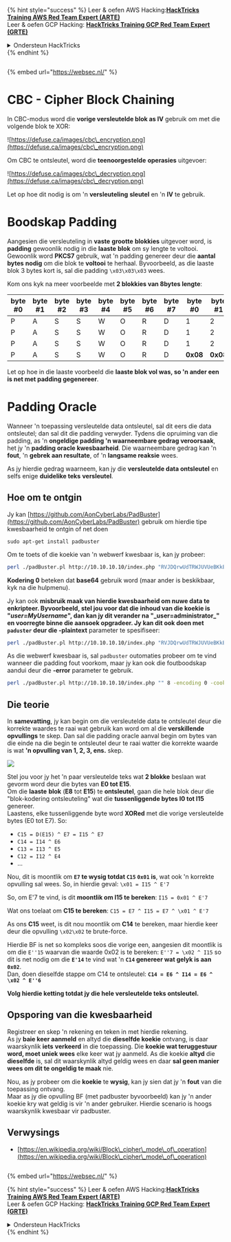 {% hint style="success" %}
Leer & oefen AWS Hacking:<img src="/.gitbook/assets/arte.png" alt="" data-size="line">[**HackTricks Training AWS Red Team Expert (ARTE)**](https://training.hacktricks.xyz/courses/arte)<img src="/.gitbook/assets/arte.png" alt="" data-size="line">\
Leer & oefen GCP Hacking: <img src="/.gitbook/assets/grte.png" alt="" data-size="line">[**HackTricks Training GCP Red Team Expert (GRTE)**<img src="/.gitbook/assets/grte.png" alt="" data-size="line">](https://training.hacktricks.xyz/courses/grte)

<details>

<summary>Ondersteun HackTricks</summary>

* Kyk na die [**subskripsie planne**](https://github.com/sponsors/carlospolop)!
* **Sluit aan by die** 💬 [**Discord groep**](https://discord.gg/hRep4RUj7f) of die [**telegram groep**](https://t.me/peass) of **volg** ons op **Twitter** 🐦 [**@hacktricks\_live**](https://twitter.com/hacktricks\_live)**.**
* **Deel hacking truuks deur PRs in te dien na die** [**HackTricks**](https://github.com/carlospolop/hacktricks) en [**HackTricks Cloud**](https://github.com/carlospolop/hacktricks-cloud) github repos.

</details>
{% endhint %}

<figure><img src="/..https:/pentest.eu/RENDER_WebSec_10fps_21sec_9MB_29042024.gif" alt=""><figcaption></figcaption></figure>

{% embed url="https://websec.nl/" %}


# CBC - Cipher Block Chaining

In CBC-modus word die **vorige versleutelde blok as IV** gebruik om met die volgende blok te XOR:

![https://defuse.ca/images/cbc\_encryption.png](https://defuse.ca/images/cbc\_encryption.png)

Om CBC te ontsleutel, word die **teenoorgestelde** **operasies** uitgevoer:

![https://defuse.ca/images/cbc\_decryption.png](https://defuse.ca/images/cbc\_decryption.png)

Let op hoe dit nodig is om 'n **versleuteling** **sleutel** en 'n **IV** te gebruik.

# Boodskap Padding

Aangesien die versleuteling in **vaste** **grootte** **blokkies** uitgevoer word, is **padding** gewoonlik nodig in die **laaste** **blok** om sy lengte te voltooi.\
Gewoonlik word **PKCS7** gebruik, wat 'n padding genereer deur die **aantal** **bytes** **nodig** om die blok te **voltooi** te herhaal. Byvoorbeeld, as die laaste blok 3 bytes kort is, sal die padding `\x03\x03\x03` wees.

Kom ons kyk na meer voorbeelde met **2 blokkies van 8bytes lengte**:

| byte #0 | byte #1 | byte #2 | byte #3 | byte #4 | byte #5 | byte #6 | byte #7 | byte #0  | byte #1  | byte #2  | byte #3  | byte #4  | byte #5  | byte #6  | byte #7  |
| ------- | ------- | ------- | ------- | ------- | ------- | ------- | ------- | -------- | -------- | -------- | -------- | -------- | -------- | -------- | -------- |
| P       | A       | S       | S       | W       | O       | R       | D       | 1        | 2        | 3        | 4        | 5        | 6        | **0x02** | **0x02** |
| P       | A       | S       | S       | W       | O       | R       | D       | 1        | 2        | 3        | 4        | 5        | **0x03** | **0x03** | **0x03** |
| P       | A       | S       | S       | W       | O       | R       | D       | 1        | 2        | 3        | **0x05** | **0x05** | **0x05** | **0x05** | **0x05** |
| P       | A       | S       | S       | W       | O       | R       | D       | **0x08** | **0x08** | **0x08** | **0x08** | **0x08** | **0x08** | **0x08** | **0x08** |

Let op hoe in die laaste voorbeeld die **laaste blok vol was, so 'n ander een is net met padding gegenereer**.

# Padding Oracle

Wanneer 'n toepassing versleutelde data ontsleutel, sal dit eers die data ontsleutel; dan sal dit die padding verwyder. Tydens die opruiming van die padding, as 'n **ongeldige padding 'n waarneembare gedrag veroorsaak**, het jy 'n **padding oracle kwesbaarheid**. Die waarneembare gedrag kan 'n **fout**, 'n **gebrek aan resultate**, of 'n **langsame reaksie** wees.

As jy hierdie gedrag waarneem, kan jy die **versleutelde data ontsleutel** en selfs enige **duidelike teks** **versleutel**.

## Hoe om te ontgin

Jy kan [https://github.com/AonCyberLabs/PadBuster](https://github.com/AonCyberLabs/PadBuster) gebruik om hierdie tipe kwesbaarheid te ontgin of net doen
```
sudo apt-get install padbuster
```
Om te toets of die koekie van 'n webwerf kwesbaar is, kan jy probeer:
```bash
perl ./padBuster.pl http://10.10.10.10/index.php "RVJDQrwUdTRWJUVUeBKkEA==" 8 -encoding 0 -cookies "login=RVJDQrwUdTRWJUVUeBKkEA=="
```
**Kodering 0** beteken dat **base64** gebruik word (maar ander is beskikbaar, kyk na die hulpmenu).

Jy kan ook **misbruik maak van hierdie kwesbaarheid om nuwe data te enkripteer. Byvoorbeeld, stel jou voor dat die inhoud van die koekie is "**_**user=MyUsername**_**", dan kan jy dit verander na "\_user=administrator\_" en voorregte binne die aansoek opgradeer. Jy kan dit ook doen met `paduster` deur die -plaintext** parameter te spesifiseer:
```bash
perl ./padBuster.pl http://10.10.10.10/index.php "RVJDQrwUdTRWJUVUeBKkEA==" 8 -encoding 0 -cookies "login=RVJDQrwUdTRWJUVUeBKkEA==" -plaintext "user=administrator"
```
As die webwerf kwesbaar is, sal `padbuster` outomaties probeer om te vind wanneer die padding fout voorkom, maar jy kan ook die foutboodskap aandui deur die **-error** parameter te gebruik.
```bash
perl ./padBuster.pl http://10.10.10.10/index.php "" 8 -encoding 0 -cookies "hcon=RVJDQrwUdTRWJUVUeBKkEA==" -error "Invalid padding"
```
## Die teorie

In **samevatting**, jy kan begin om die versleutelde data te ontsleutel deur die korrekte waardes te raai wat gebruik kan word om al die **verskillende opvullings** te skep. Dan sal die padding oracle aanval begin om bytes van die einde na die begin te ontsleutel deur te raai watter die korrekte waarde is wat **'n opvulling van 1, 2, 3, ens.** skep.

![](<../.gitbook/assets/image (629) (1) (1).png>)

Stel jou voor jy het 'n paar versleutelde teks wat **2 blokke** beslaan wat gevorm word deur die bytes van **E0 tot E15**.\
Om die **laaste** **blok** (**E8** tot **E15**) te **ontsleutel**, gaan die hele blok deur die "blok-kodering ontsleuteling" wat die **tussenliggende bytes I0 tot I15** genereer.\
Laastens, elke tussenliggende byte word **XORed** met die vorige versleutelde bytes (E0 tot E7). So:

* `C15 = D(E15) ^ E7 = I15 ^ E7`
* `C14 = I14 ^ E6`
* `C13 = I13 ^ E5`
* `C12 = I12 ^ E4`
* ...

Nou, dit is moontlik om **`E7` te wysig totdat `C15` `0x01` is**, wat ook 'n korrekte opvulling sal wees. So, in hierdie geval: `\x01 = I15 ^ E'7`

So, om E'7 te vind, is dit **moontlik om I15 te bereken**: `I15 = 0x01 ^ E'7`

Wat ons toelaat om **C15 te bereken**: `C15 = E7 ^ I15 = E7 ^ \x01 ^ E'7`

As ons **C15** weet, is dit nou moontlik om **C14** te bereken, maar hierdie keer deur die opvulling `\x02\x02` te brute-force.

Hierdie BF is net so kompleks soos die vorige een, aangesien dit moontlik is om die `E''15` waarvan die waarde 0x02 is te bereken: `E''7 = \x02 ^ I15` so dit is net nodig om die **`E'14`** te vind wat 'n **`C14` genereer wat gelyk is aan `0x02`**.\
Dan, doen dieselfde stappe om C14 te ontsleutel: **`C14 = E6 ^ I14 = E6 ^ \x02 ^ E''6`**

**Volg hierdie ketting totdat jy die hele versleutelde teks ontsleutel.**

## Opsporing van die kwesbaarheid

Registreer en skep 'n rekening en teken in met hierdie rekening.\
As jy **baie keer aanmeld** en altyd die **dieselfde koekie** ontvang, is daar waarskynlik **iets** **verkeerd** in die toepassing. Die **koekie wat teruggestuur word, moet uniek wees** elke keer wat jy aanmeld. As die koekie **altyd** die **dieselfde** is, sal dit waarskynlik altyd geldig wees en daar **sal geen manier wees om dit te ongeldig te maak** nie.

Nou, as jy probeer om die **koekie** te **wysig**, kan jy sien dat jy 'n **fout** van die toepassing ontvang.\
Maar as jy die opvulling BF (met padbuster byvoorbeeld) kan jy 'n ander koekie kry wat geldig is vir 'n ander gebruiker. Hierdie scenario is hoogs waarskynlik kwesbaar vir padbuster.

## Verwysings

* [https://en.wikipedia.org/wiki/Block\_cipher\_mode\_of\_operation](https://en.wikipedia.org/wiki/Block\_cipher\_mode\_of\_operation)


<figure><img src="/..https:/pentest.eu/RENDER_WebSec_10fps_21sec_9MB_29042024.gif" alt=""><figcaption></figcaption></figure>

{% embed url="https://websec.nl/" %}

{% hint style="success" %}
Leer & oefen AWS Hacking:<img src="/.gitbook/assets/arte.png" alt="" data-size="line">[**HackTricks Training AWS Red Team Expert (ARTE)**](https://training.hacktricks.xyz/courses/arte)<img src="/.gitbook/assets/arte.png" alt="" data-size="line">\
Leer & oefen GCP Hacking: <img src="/.gitbook/assets/grte.png" alt="" data-size="line">[**HackTricks Training GCP Red Team Expert (GRTE)**<img src="/.gitbook/assets/grte.png" alt="" data-size="line">](https://training.hacktricks.xyz/courses/grte)

<details>

<summary>Ondersteun HackTricks</summary>

* Kyk na die [**subskripsie planne**](https://github.com/sponsors/carlospolop)!
* **Sluit aan by die** 💬 [**Discord groep**](https://discord.gg/hRep4RUj7f) of die [**telegram groep**](https://t.me/peass) of **volg** ons op **Twitter** 🐦 [**@hacktricks\_live**](https://twitter.com/hacktricks\_live)**.**
* **Deel hacking truuks deur PRs in te dien na die** [**HackTricks**](https://github.com/carlospolop/hacktricks) en [**HackTricks Cloud**](https://github.com/carlospolop/hacktricks-cloud) github repos.

</details>
{% endhint %}
